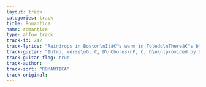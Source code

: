 ```yaml
---
layout: track
categories: track
title: Romantica
name: romantica
type: ahfow_track
track-id: 242
track-lyrics: "Raindrops in Boston\nItâ€™s warm in Toledo\nThereâ€™s blue in my red\n\nWine spoiliody\nGinger is burning a hole in my head\nWhile I was sleeping\nShe came to my room\nAnd borrowed my eyes\nHow Could I know, what I think till I see, what I say?\n\nIâ€™m in a jam\nYouâ€™re in a pickle\nWeâ€™re in a stew\n\nThe airplane is coasting\nThe pilot is sleeping there is nothing to do\nHow will I know?\nWhich way to go\nWho has the answers?\n\nHow could I know, what I think till I see what I say?\n\nIâ€™m in the mood for you\nIâ€™m in the mood for you\n\nIâ€™m in a jam\nYouâ€™re in a pickle\nWeâ€™re in a stew\n\nItâ€™s cold in the autumn,\nItâ€™s warm in the freezer\nThereâ€™s red in my blue\n\nHow will I know?\nWhich way to go\nWho has the answers?\n\nHow could I know, what I think till I see what I say?\n\nIâ€™m in the mood for you\nIâ€™m in the mood for you"
track-guitar: "Intro, Verse\nG, C, D\nChorus\nF, C, D\n\n(provided by Drew)"
track-guitar-flag: true
track-author: 
track-sort: "ROMANTICA"
track-original: 
---
```

